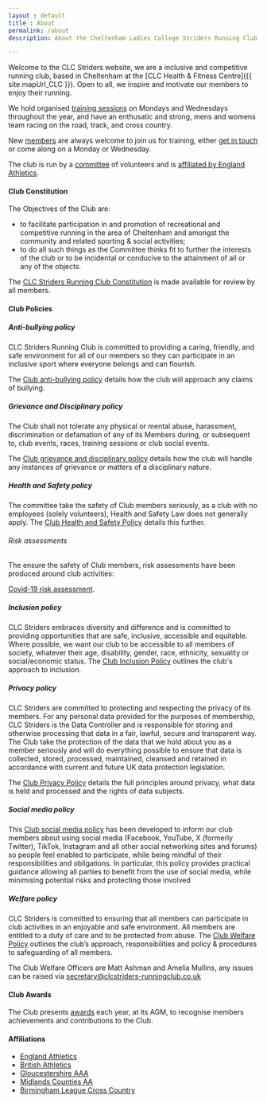 ```yaml
---
layout : default
title : About
permalink: /about
description: About the Cheltenham Ladies College Striders Running Club, founded in 2008.

---
```


Welcome to the CLC Striders website, we are a inclusive and competitive running club, based in Cheltenham at the [CLC Health & Fitness Centre]({{ site.mapUrl_CLC }}). Open to all, we inspire and motivate our members to enjoy their running.

We hold organised [training sessions](/training) on Mondays and Wednesdays throughout the year, and have an enthusatic and strong, mens and womens team racing on the road, track, and cross country.

New [members](/membership) are always welcome to join us for training, either [get in touch](/contact) or come along on a Monday or Wednesday.

The club is run by a [committee](/committee) of volunteers and is [affiliated by England Athletics](/assets/affiliation-certificate.pdf).

#### Club Constitution

The Objectives of the Club are:
* to facilitate participation in and promotion of recreational and competitive running in the area of Cheltenham and amongst the community and related sporting & social activities;
* to do all such things as the Committee thinks fit to further the interests of the club or to be incidental or conducive to the attainment of all or any of the objects.

The [CLC Striders Running Club Constitution](/assets/CLC-Striders-Running-Club-Constitution.pdf) is made available for review by all members.

#### Club Policies

##### Anti-bullying policy

CLC Striders Running Club is committed to providing a caring, friendly, and safe environment for all of our members so they can participate in an inclusive sport where everyone belongs and can flourish.

The [Club anti-bullying policy](/assets/Policies/CLC-Striders-anti-bullying-policy.pdf) details how the club will approach any claims of bullying.

##### Grievance and Disciplinary policy

The Club shall not tolerate any physical or mental abuse, harassment, discrimination or defamation of any of its Members during, or subsequent to, club events, races, training sessions or club social events. 

The [Club grievance and disciplinary policy](/assets/Policies/CLC-Striders-Grievance-and-Disciplinary-Policy.pdf) details how the club will handle any instances of grievance or matters of a disciplinary nature.

##### Health and Safety policy

The committee take the safety of Club members seriously, as a club with no employees (solely volunteers), Health and Safety Law does not generally apply. The [Club Health and Safety Policy](/assets/Policies/CLC-Striders-HandS-policy.pdf) details this further. 

###### Risk assessments

The ensure the safety of Club members, risk assessments have been produced around club activities:

[Covid-19 risk assessment](/assets/Covid-19-risk-assessment.pdf).

##### Inclusion policy

CLC Striders embraces diversity and difference and is committed to providing opportunities that are safe, inclusive, accessible and equitable. Where possible, we want our club to be accessible to all members of society, whatever their age, disability, gender, race, ethnicity, sexuality or social/economic status. The [Club Inclusion Policy](/assets/Policies/CLC-Striders-Inclusion-Policy.pdf) outlines the club's approach to inclusion.

##### Privacy policy

CLC Striders are committed to protecting and respecting the privacy of its members. For any personal data provided for the purposes of membership, CLC Striders is the Data Controller and is responsible for storing and otherwise processing that data in a fair, lawful, secure and transparent way. The Club take the protection of the data that we hold about you as a member seriously and will do everything possible to ensure that data is collected, stored, processed, maintained, cleansed and retained in accordance with current and future UK data protection legislation.

The [Club Privacy Policy](/assets/Policies/CLC-Striders-Privacy-Policy.pdf) details the full principles around privacy, what data is held and processed and the rights of data subjects.

##### Social media policy

This [Club social media policy](/assets/Policies/CLC-Striders-Social-media-policy.pdf) has been developed to inform our club members about using social media (Facebook, YouTube, X (formerly Twitter), TikTok, Instagram and all other social networking sites and forums) so people feel enabled to participate, while being mindful of their responsibilities and obligations. In particular, this policy provides practical guidance allowing all parties to benefit from the use of social media, while minimising potential risks and protecting those involved

##### Welfare policy

CLC Striders is committed to ensuring that all members can participate in club activities in an enjoyable and safe environment. All members are entitled to a duty of care and to be protected from abuse. The [Club Welfare Policy](/assets/Policies/CLC-Striders-Welfare-Policy.pdf) outlines the club’s approach, responsibilities and policy & procedures to safeguarding of all members. 

The Club Welfare Officers are Matt Ashman and Amelia Mullins, any issues can be raised via <secretary@clcstriders-runningclub.co.uk>

#### Club Awards

The Club presents [awards](/awards) each year, at its AGM, to recognise members achievements and contributions to the Club. 

#### Affiliations

- [England Athletics](https://www.englandathletics.org/)
- [British Athletics](https://www.britishathletics.org.uk/)
- [Gloucestershire AAA](https://www.glosaaa.org.uk/)
- [Midlands Counties AA](https://www.midlandathletics.org.uk/)
- [Birmingham League Cross Country](https://www.birminghamccleague.co.uk/)
